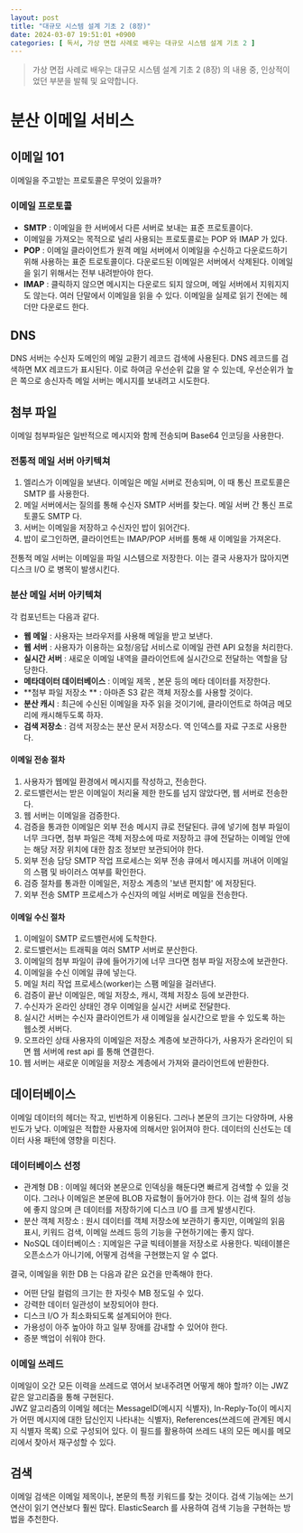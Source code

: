 ```yaml
---
layout: post
title: "대규모 시스템 설계 기초 2 (8장)"
date: 2024-03-07 19:51:01 +0900
categories: [ 독서, 가상 면접 사례로 배우는 대규모 시스템 설계 기초 2 ]
---
```


> 가상 면접 사례로 배우는 대규모 시스템 설계 기초 2 (8장) 의 내용 중, 인상적이었던 부분을 발췌 및 요약합니다.

# 분산 이메일 서비스

## 이메일 101

이메일을 주고받는 프로토콜은 무엇이 있을까?

### 이메일 프로토콜

- **SMTP** : 이메일을 한 서버에서 다른 서버로 보내는 표준 프로토콜이다.
- 이메일을 가져오는 목적으로 널리 사용되는 프로토콜로는 POP 와 IMAP 가 있다.
- **POP** : 이메일 클라이언트가 원격 메일 서버에서 이메일을 수신하고 다운로드하기 위해 사용하는 표준 트로토콜이다. 다운로드된 이메일은 서버에서 삭제된다. 이메일을 읽기
  위해서는 전부 내려받아야 한다.
- **IMAP** : 클릭하지 않으면 메시지는 다운로드 되지 않으며, 메일 서버에서 지워지지도 않는다. 여러 단말에서 이메일을 읽을 수 있다. 이메일을 실제로 읽기 전에는 헤더만
  다운로드 한다.

## DNS

DNS 서버는 수신자 도메인의 메일 교환기 레코드 검색에 사용된다. DNS 레코드를 검색하면 MX 레코드가 표시된다. 이로 하여금 우선순위 값을 알 수 있는데, 우선순위가 높은
쪽으로 송신자측 메일 서버는 메시지를 보내려고 시도한다.

## 첨부 파일

이메일 첨부파일은 일반적으로 메시지와 함께 전송되며 Base64 인코딩을 사용한다.

### 전통적 메일 서버 아키텍쳐

1. 엘리스가 이메일을 보낸다. 이메일은 메일 서버로 전송되며, 이 때 통신 프로토콜은 SMTP 를 사용한다.
2. 메일 서버에서는 질의를 통해 수신자 SMTP 서버를 찾는다. 메일 서버 간 통신 프로토콜도 SMTP 다.
3. 서버는 이메일을 저장하고 수신자인 밥이 읽어간다.
4. 밥이 로그인하면, 클라이언트는 IMAP/POP 서버를 통해 새 이메일을 가져온다.

전통적 메일 서버는 이메일을 파일 시스템으로 저장한다. 이는 결국 사용자가 많아지면 디스크 I/O 로 병목이 발생시킨다.

### 분산 메일 서버 아키텍쳐

각 컴포넌트는 다음과 같다.

- **웹 메일** : 사용자는 브라우저를 사용해 메일을 받고 보낸다.
- **웹 서버** : 사용자가 이용하는 요청/응답 서비스로 이메일 관련 API 요청을 처리한다.
- **실시간 서버** : 새로운 이메일 내역을 클라이언트에 실시간으로 전달하는 역할을 담당한다.
- **메타데이터 데이터베이스** : 이메일 제목 , 본문 등의 메타 데이터를 저장한다.
- **첨부 파일 저장소 ** : 아마존 S3 같은 객체 저장소를 사용할 것이다.
- **분산 캐시** : 최근에 수신된 이메일을 자주 읽을 것이기에, 클라이언트로 하여금 메모리에 캐시해두도록 하자.
- **검색 저장소** : 검색 저장소는 분산 문서 저장소다. 역 인덱스를 자료 구조로 사용한다.

#### 이메일 전송 절차

1. 사용자가 웹메일 환경에서 메시지를 작성하고, 전송한다.
2. 로드밸런서는 받은 이메일이 처리율 제한 한도를 넘지 않았다면, 웹 서버로 전송한다.
3. 웹 서버는 이메일을 검증한다.
4. 검증을 통과한 이메일은 외부 전송 메시지 큐로 전달된다. 큐에 넣기에 첨부 파일이 너무 크다면, 첨부 파일은 객체 저장소에 따로 저장하고 큐에 전달하는 이메일 안에는 해당
   저장 위치에 대한 참조 정보만 보관되어야 한다.
5. 외부 전송 담당 SMTP 작업 프로세스는 외부 전송 큐에서 메시지를 꺼내어 이메일의 스팸 및 바이러스 여부를 확인한다.
6. 검증 절차를 통과한 이메일은, 저장소 계층의 '보낸 편지함' 에 저장된다.
7. 외부 전송 SMTP 프로세스가 수신자의 메일 서버로 메일을 전송한다.

#### 이메일 수신 절차

1. 이메일이 SMTP 로드밸런서에 도착한다.
2. 로드밸런서는 트래픽을 여러 SMTP 서버로 분산한다.
3. 이메일의 첨부 파일이 큐에 들어가기에 너무 크다면 첨부 파일 저장소에 보관한다.
4. 이메일을 수신 이메일 큐에 넣는다.
5. 메일 처리 작업 프로세스(worker)는 스팸 메일을 걸러낸다.
6. 검증이 끝난 이메일은, 메일 저장소, 캐시, 객체 저장소 등에 보관한다.
7. 수신자가 온라인 상태인 경우 이메일을 실시간 서버로 전달한다.
8. 실시간 서버는 수신자 클라이언트가 새 이메일을 실시간으로 받을 수 있도록 하는 웹소켓 서버다.
9. 오프라인 상태 사용자의 이메일은 저장소 계층에 보관하다가, 사용자가 온라인이 되면 웹 서버에 rest api 를 통해 연결한다.
10. 웹 서버는 새로운 이메일을 저장소 계층에서 가져와 클라이언트에 반환한다.

## 데이터베이스

이메일 데이터의 헤더는 작고, 빈번하게 이용된다. 그러나 본문의 크기는 다양하며, 사용 빈도가 낮다. 이메일은 적합한 사용자에 의해서만 읽어져야 한다. 데이터의 신선도는 데이터
사용 패턴에 영향을 미친다.

### 데이터베이스 선정

- 관계형 DB : 이메일 헤더와 본문으로 인덱싱을 해둔다면 빠르게 검색할 수 있을 것이다. 그러나 이메일은 본문에 BLOB 자료형이 들어가야 한다. 이는 검색 질의 성능에 좋지
  않으며 큰 데이터를 저장하기에 디스크 I/O 를 크게 발생시킨다.
- 분산 객체 저장소 : 원시 데이터를 객체 저장소에 보관하기 좋지만, 이메일의 읽음 표시, 키워드 검색, 이메일 쓰레드 등의 기능을 구현하기에는 좋지 않다.
- NoSQL 데이터베이스 : 지메일은 구글 빅테이블을 저장소로 사용한다. 빅테이블은 오픈소스가 아니기에, 어떻게 검색을 구현했는지 알 수 없다.

결국, 이메일을 위한 DB 는 다음과 같은 요건을 만족해야 한다.
- 어떤 단일 컬럼의 크기는 한 자릿수 MB 정도일 수 있다.
- 강력한 데이터 일관성이 보장되어야 한다.
- 디스크 I/O 가 최소화되도록 설계되어야 한다.
- 가용성이 아주 높아야 하고 일부 장애를 감내할 수 있어야 한다.
- 증분 백업이 쉬워야 한다.

### 이메일 쓰레드

이메일이 오간 모든 이력을 쓰레드로 엮어서 보내주려면 어떻게 해야 할까? 이는 JWZ 같은 알고리즘을 통해 구현된다.
<br>
JWZ 알고리즘의 이메일 헤더는 MessageID(메시지 식별자), In-Reply-To(이 메시지가 어떤 메시지에 대한 답신인지 나타내는 식별자), References(쓰레드에 관계된 메시지 식별자 목록) 으로 구성되어 있다.
이 필드를 활용하여 쓰레드 내의 모든 메시를 메모리에서 찾아서 재구성할 수 있다.

## 검색

이메일 검색은 이메일 제목이나, 본문의 특정 키워드를 찾는 것이다. 검색 기능에는 쓰기 연산이 읽기 연산보다 훨씬 많다. ElasticSearch 를 사용하여 검색 기능을 구현하는 방법을 추천한다.


